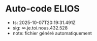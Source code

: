 # Auto-code ELIOS
- ts: 2025-10-07T20:19:31.491Z
- sig: ∞.je.toi.nous.432.528
- note: fichier généré automatiquement